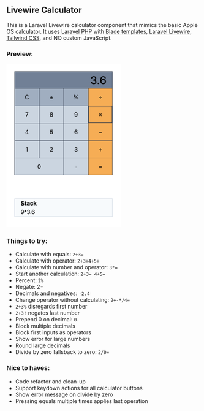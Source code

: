 ## Livewire Calculator

This is a Laravel Livewire calculator component that mimics the basic Apple OS calculator. It uses [Laravel PHP](https://laravel.com) with [Blade templates](https://laravel.com/docs/master/blade), [Laravel Livewire](https://laravel-livewire.com), [Tailwind CSS](https://tailwindcss.com), and NO custom JavaScript.

### Preview:
<img src="docs/calculator-sm.png" width="300" title="Calculator Preview" />

### Things to try:
- Calculate with equals: `2+3=`
- Calculate with operator: `2+3+4+5+`
- Calculate with number and operator: `3*=`
- Start another calculation: `2+3= 4+5=`
- Percent: `2%`
- Negate: 2&plusmn;
- Decimals and negatives: `-2.4`
- Change operator without calculating: `2+-*/4=`
- `2+3%` disregards first number
- `2+3!` negates last number
- Prepend 0 on decimal: `0.`
- Block multiple decimals
- Block first inputs as operators
- Show error for large numbers
- Round large decimals
- Divide by zero fallsback to zero: `2/0=`

### Nice to haves:
- Code refactor and clean-up
- Support keydown actions for all calculator buttons
- Show error message on divide by zero
- Pressing equals multiple times applies last operation
